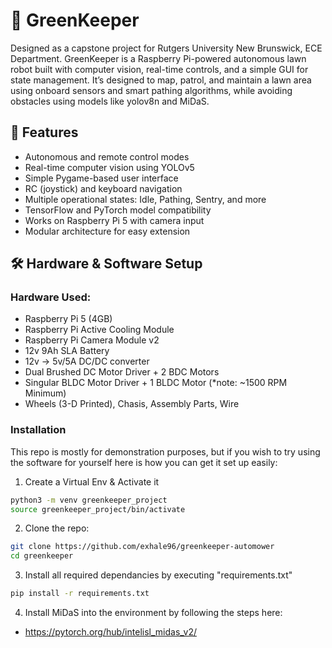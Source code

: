 # 🌿 GreenKeeper

Designed as a capstone project for Rutgers University New Brunswick, ECE Department. GreenKeeper is a Raspberry Pi-powered autonomous lawn robot built with computer vision, real-time controls, and a simple GUI for state management. It’s designed to map, patrol, and maintain a lawn area using onboard sensors and smart pathing algorithms, while avoiding obstacles using models like yolov8n and MiDaS. 

## 📸 Features

- Autonomous and remote control modes
- Real-time computer vision using YOLOv5
- Simple Pygame-based user interface
- RC (joystick) and keyboard navigation
- Multiple operational states: Idle, Pathing, Sentry, and more
- TensorFlow and PyTorch model compatibility
- Works on Raspberry Pi 5 with camera input
- Modular architecture for easy extension

## 🛠️ Hardware & Software Setup

### Hardware Used:

- Raspberry Pi 5 (4GB)
- Raspberry Pi Active Cooling Module
- Raspberry Pi Camera Module v2
- 12v 9Ah SLA Battery
- 12v -> 5v/5A DC/DC converter
- Dual Brushed DC Motor Driver + 2 BDC Motors
- Singular BLDC Motor Driver + 1 BLDC Motor (*note: ~1500 RPM Minimum)
- Wheels (3-D Printed), Chasis, Assembly Parts, Wire

### Installation

This repo is mostly for demonstration purposes, but if you wish to try using the software for yourself here is how you can get it set up easily:

1. Create a Virtual Env & Activate it

```bash
python3 -m venv greenkeeper_project
source greenkeeper_project/bin/activate
```
2. Clone the repo:

```bash
git clone https://github.com/exhale96/greenkeeper-automower
cd greenkeeper
```

3. Install all required dependancies by executing "requirements.txt" 

```bash
pip install -r requirements.txt
```
4. Install MiDaS into the environment by following the steps here: 

- https://pytorch.org/hub/intelisl_midas_v2/

